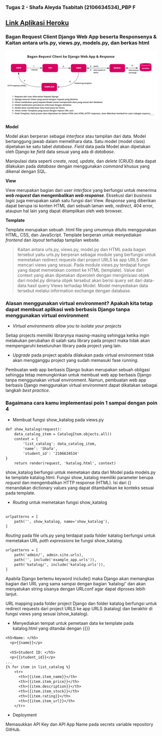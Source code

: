 ### Tugas 2 - Shafa Aleyda Tsabitah (2106634534)\_PBP F

## [Link Aplikasi Heroku](http://pbpshafa.herokuapp.com/katalog/)

### Bagan Request Client Django Web App beserta Responsenya & Kaitan antara urls.py, views.py, models.py, dan berkas html

![Bagan Request Client Django Web App & Response](bagan_tugas_2.jpg)

**Model**

Model akan berperan sebagai *interface* atau tampilan dari data. Model bertanggung jawab dalam memelihara data. Satu model (model class) dipetakan ke satu tabel *database*. *Field* data pada Model akan dipetakan oleh Django ke *fiel*d data sesuai yang ada di *database*. 

Manipulasi data seperti *create, read, update,* dan *delete* (CRUD) data dapat dilakukan pada *database* dengan menggunakan *command* khusus yang dikenal dengan SQL. 

**View**

View merupakan bagian dari user *interface* yang berfungsi untuk menerima ***web request* dan mengembalikan *web response***. Eksekusi dari *business logic* juga merupakan salah satu fungsi dari View. *Response* yang diberikan dapat berupa isi konten HTML dari sebuah laman web, *redirect*, 404 error, ataupun hal lain yang dapat ditampilkan oleh web browser. 

**Template**

Template merupakan sebuah .html file yang umumnya ditulis menggunakan HTML, CSS, dan JavaScript. Template berperan untuk menyediakan *frontend* dan *layout* terhadap tampilan website. 

> Kaitan antara urls.py, views.py, model.py dan HTML pada bagan tersebut yaitu urls.py berperan sebagai module yang berfungsi untuk memetakan redirect requests dari project URLS ke app URLS dan mencari views yang sesuai. Pada module views.py terdapat fungsi yang dapat memetakan context ke HTML (template). Value dari context yang akan dipetakan diperoleh dengan menginisiasi objek dari model.py dimana objek tersebut akan berisi query set dari data-data hasil query Views terhadap Model. Model menyediakan data tersebut melalui information exchange dengan database. 
 
### Alasan menggunakan virtual environment? Apakah kita tetap dapat membuat aplikasi web berbasis Django tanpa menggunakan virtual environment

- *Virtual environments allow you to isolate your projects*

Setiap projects memiliki librarynya masing-masing sehingga ketika ingin melakukan perubahan di salah satu library pada project maka tidak akan mempengaruhi keseluruhan library pada project yang lain. 
- *Upgrade* pada project apabila dilakukan pada virtual environment tidak akan mengganggu project yang sudah memasuki fase *running*. 

Pembuatan web app berbasis Django bukan merupakan sebuah obligasi sehingga tetap memungkinkan untuk membuat web app berbasis Django tanpa menggunakan virtual environment. Namun, pembuatan web app berbasis Django menggunakan virtual environment dapat dikatakan sebagai langkah *best practice*. 

### Bagaimana cara kamu implementasi poin 1 sampai dengan poin 4

- Membuat fungsi show_katalog pada views.py 
```
def show_katalog(request):
    data_catalog_item = CatalogItem.objects.all()
    context = {
        'list_catalog': data_catalog_item, 
        'name': 'Shafa', 
        'student_id': '2106634534'  
}
    return render(request, 'katalog.html', context)
```
show_katalog berfungsi untuk memetakan data dari Model pada models.py ke template katalog.html. Fungsi show_katalog memiliki parameter berupa *request* dan mengembalikan HTTP response (HTML). Isi dari {} menandakan dictionary values yang dapat ditambahkan ke konteks sesuai pada template. 

- *Routing* untuk memetakan fungsi show_katalog
```app_name = 'katalog'

urlpatterns = [
    path('', show_katalog, name='show_katalog'),
]
```
*Routing* pada file urls.py yang terdapat pada folder katalog berfungsi untuk memetakan URL *path expressions* ke fungsi show_katalog. 

```
urlpatterns = [
    path('admin/', admin.site.urls),
    path('', include('example_app.urls')),
    path('katalog/', include('katalog.urls')),
]
```

Apabila Django bertemu keyword include() maka Django akan memangkas bagian dari URL yang sama sampai dengan bagian ‘katalog/’ dan akan menyatukan string sisanya dengan URLconf agar dapat diproses lebih lanjut. 

URL mapping pada folder project Django dan folder katalog berfungsi untuk redirect requests dari project URLS ke app URLS (katalog) dan berakhir di fungsi views yang sesuai (show_katalog).

- Menyediakan tempat untuk pemetaan data ke template pada katalog.html yang ditandai dengan {{}}

```
<h5>Name: </h5>
  <p>{{name}}</p>

  <h5>Student ID: </h5>
  <p>{{student_id}}</p>
...
{% for item in list_catalog %}
    <tr>
      <th>{{item.item_name}}</th>
      <th>{{item.item_price}}</th>
      <th>{{item.description}}</th>
      <th>{{item.item_stock}}</th>
      <th>{{item.rating}}</th>
      <th>{{item.item_url}}</th>
    </tr>
  ```
  
- Deployment

Memasukkan API Key dan API App Name pada secrets variable repository GitHub.






    

